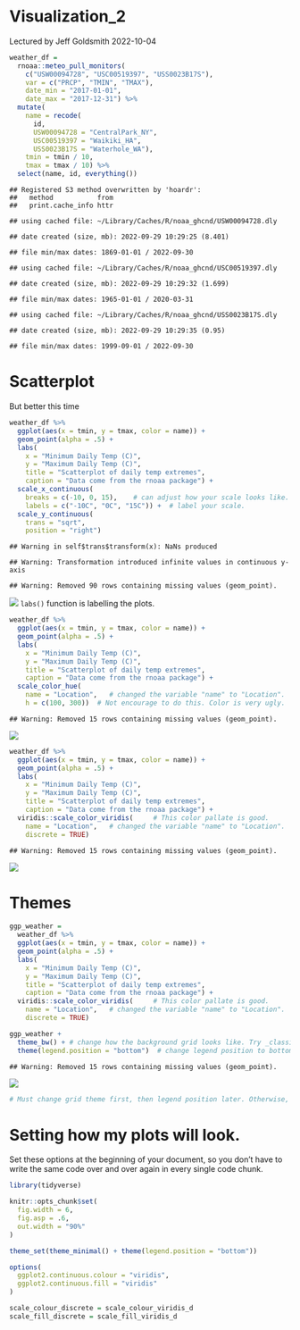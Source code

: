 Visualization_2
================
Lectured by Jeff Goldsmith
2022-10-04

``` r
weather_df = 
  rnoaa::meteo_pull_monitors(
    c("USW00094728", "USC00519397", "USS0023B17S"),
    var = c("PRCP", "TMIN", "TMAX"), 
    date_min = "2017-01-01",
    date_max = "2017-12-31") %>%
  mutate(
    name = recode(
      id, 
      USW00094728 = "CentralPark_NY", 
      USC00519397 = "Waikiki_HA",
      USS0023B17S = "Waterhole_WA"),
    tmin = tmin / 10,
    tmax = tmax / 10) %>%
  select(name, id, everything())
```

    ## Registered S3 method overwritten by 'hoardr':
    ##   method           from
    ##   print.cache_info httr

    ## using cached file: ~/Library/Caches/R/noaa_ghcnd/USW00094728.dly

    ## date created (size, mb): 2022-09-29 10:29:25 (8.401)

    ## file min/max dates: 1869-01-01 / 2022-09-30

    ## using cached file: ~/Library/Caches/R/noaa_ghcnd/USC00519397.dly

    ## date created (size, mb): 2022-09-29 10:29:32 (1.699)

    ## file min/max dates: 1965-01-01 / 2020-03-31

    ## using cached file: ~/Library/Caches/R/noaa_ghcnd/USS0023B17S.dly

    ## date created (size, mb): 2022-09-29 10:29:35 (0.95)

    ## file min/max dates: 1999-09-01 / 2022-09-30

# Scatterplot

But better this time

``` r
weather_df %>% 
  ggplot(aes(x = tmin, y = tmax, color = name)) + 
  geom_point(alpha = .5) +
  labs(
    x = "Minimum Daily Temp (C)",
    y = "Maximum Daily Temp (C)",
    title = "Scatterplot of daily temp extremes",
    caption = "Data come from the rnoaa package") +
  scale_x_continuous(
    breaks = c(-10, 0, 15),    # can adjust how your scale looks like.
    labels = c("-10C", "0C", "15C")) +  # label your scale.
  scale_y_continuous(
    trans = "sqrt", 
    position = "right")
```

    ## Warning in self$trans$transform(x): NaNs produced

    ## Warning: Transformation introduced infinite values in continuous y-axis

    ## Warning: Removed 90 rows containing missing values (geom_point).

![](Visualization_2_files/figure-gfm/plot%201-1.png)<!-- --> `labs()`
function is labelling the plots.

``` r
weather_df %>% 
  ggplot(aes(x = tmin, y = tmax, color = name)) + 
  geom_point(alpha = .5) +
  labs(
    x = "Minimum Daily Temp (C)",
    y = "Maximum Daily Temp (C)",
    title = "Scatterplot of daily temp extremes",
    caption = "Data come from the rnoaa package") +
  scale_color_hue(
    name = "Location",   # changed the variable "name" to "Location".
    h = c(100, 300))  # Not encourage to do this. Color is very ugly.
```

    ## Warning: Removed 15 rows containing missing values (geom_point).

![](Visualization_2_files/figure-gfm/plot%202-1.png)<!-- -->

``` r
weather_df %>% 
  ggplot(aes(x = tmin, y = tmax, color = name)) + 
  geom_point(alpha = .5) +
  labs(
    x = "Minimum Daily Temp (C)",
    y = "Maximum Daily Temp (C)",
    title = "Scatterplot of daily temp extremes",
    caption = "Data come from the rnoaa package") +
  viridis::scale_color_viridis(     # This color pallate is good.
    name = "Location",   # changed the variable "name" to "Location".
    discrete = TRUE)
```

    ## Warning: Removed 15 rows containing missing values (geom_point).

![](Visualization_2_files/figure-gfm/viridis%20color-1.png)<!-- -->

# Themes

``` r
ggp_weather = 
  weather_df %>% 
  ggplot(aes(x = tmin, y = tmax, color = name)) + 
  geom_point(alpha = .5) +
  labs(
    x = "Minimum Daily Temp (C)",
    y = "Maximum Daily Temp (C)",
    title = "Scatterplot of daily temp extremes",
    caption = "Data come from the rnoaa package") +
  viridis::scale_color_viridis(     # This color pallate is good.
    name = "Location",   # changed the variable "name" to "Location".
    discrete = TRUE)
```

``` r
ggp_weather + 
  theme_bw() + # change how the background grid looks like. Try _classic, _minimal, etc.
  theme(legend.position = "bottom")  # change legend position to bottom.
```

    ## Warning: Removed 15 rows containing missing values (geom_point).

![](Visualization_2_files/figure-gfm/legend%20position-1.png)<!-- -->

``` r
# Must change grid theme first, then legend position later. Otherwise, theme position would not change.
```

# Setting how my plots will look.

Set these options at the beginning of your document, so you don’t have
to write the same code over and over again in every single code chunk.

``` r
library(tidyverse)

knitr::opts_chunk$set(
  fig.width = 6,
  fig.asp = .6,
  out.width = "90%"
)

theme_set(theme_minimal() + theme(legend.position = "bottom"))

options(
  ggplot2.continuous.colour = "viridis",
  ggplot2.continuous.fill = "viridis"
)

scale_colour_discrete = scale_colour_viridis_d
scale_fill_discrete = scale_fill_viridis_d
```

# 
